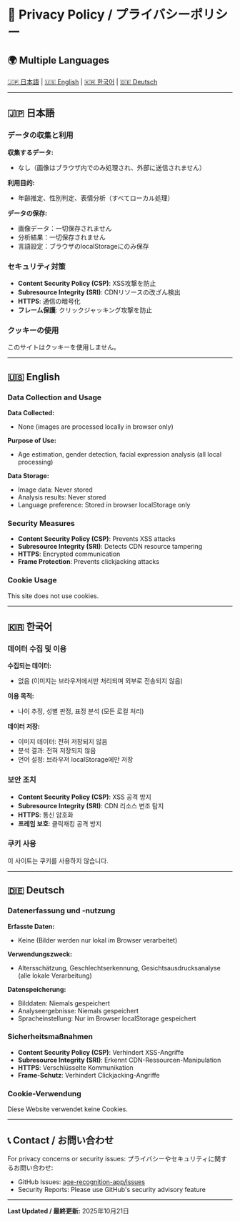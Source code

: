 # 🔐 Privacy Policy / プライバシーポリシー

## 🌍 Multiple Languages
[🇯🇵 日本語](#japanese) | [🇺🇸 English](#english) | [🇰🇷 한국어](#korean) | [🇩🇪 Deutsch](#german)

---

## <a id="japanese"></a>🇯🇵 日本語

### データの収集と利用

**収集するデータ:**
- なし（画像はブラウザ内でのみ処理され、外部に送信されません）

**利用目的:**
- 年齢推定、性別判定、表情分析（すべてローカル処理）

**データの保存:**
- 画像データ：一切保存されません
- 分析結果：一切保存されません
- 言語設定：ブラウザのlocalStorageにのみ保存

### セキュリティ対策

- **Content Security Policy (CSP)**: XSS攻撃を防止
- **Subresource Integrity (SRI)**: CDNリソースの改ざん検出
- **HTTPS**: 通信の暗号化
- **フレーム保護**: クリックジャッキング攻撃を防止

### クッキーの使用

このサイトはクッキーを使用しません。

---

## <a id="english"></a>🇺🇸 English

### Data Collection and Usage

**Data Collected:**
- None (images are processed locally in browser only)

**Purpose of Use:**
- Age estimation, gender detection, facial expression analysis (all local processing)

**Data Storage:**
- Image data: Never stored
- Analysis results: Never stored  
- Language preference: Stored in browser localStorage only

### Security Measures

- **Content Security Policy (CSP)**: Prevents XSS attacks
- **Subresource Integrity (SRI)**: Detects CDN resource tampering
- **HTTPS**: Encrypted communication
- **Frame Protection**: Prevents clickjacking attacks

### Cookie Usage

This site does not use cookies.

---

## <a id="korean"></a>🇰🇷 한국어

### 데이터 수집 및 이용

**수집되는 데이터:**
- 없음 (이미지는 브라우저에서만 처리되며 외부로 전송되지 않음)

**이용 목적:**
- 나이 추정, 성별 판정, 표정 분석 (모든 로컬 처리)

**데이터 저장:**
- 이미지 데이터: 전혀 저장되지 않음
- 분석 결과: 전혀 저장되지 않음
- 언어 설정: 브라우저 localStorage에만 저장

### 보안 조치

- **Content Security Policy (CSP)**: XSS 공격 방지
- **Subresource Integrity (SRI)**: CDN 리소스 변조 탐지
- **HTTPS**: 통신 암호화
- **프레임 보호**: 클릭재킹 공격 방지

### 쿠키 사용

이 사이트는 쿠키를 사용하지 않습니다.

---

## <a id="german"></a>🇩🇪 Deutsch

### Datenerfassung und -nutzung

**Erfasste Daten:**
- Keine (Bilder werden nur lokal im Browser verarbeitet)

**Verwendungszweck:**
- Altersschätzung, Geschlechtserkennung, Gesichtsausdrucksanalyse (alle lokale Verarbeitung)

**Datenspeicherung:**
- Bilddaten: Niemals gespeichert
- Analyseergebnisse: Niemals gespeichert
- Spracheinstellung: Nur im Browser localStorage gespeichert

### Sicherheitsmaßnahmen

- **Content Security Policy (CSP)**: Verhindert XSS-Angriffe
- **Subresource Integrity (SRI)**: Erkennt CDN-Ressourcen-Manipulation
- **HTTPS**: Verschlüsselte Kommunikation
- **Frame-Schutz**: Verhindert Clickjacking-Angriffe

### Cookie-Verwendung

Diese Website verwendet keine Cookies.

---

## 📞 Contact / お問い合わせ

For privacy concerns or security issues:
プライバシーやセキュリティに関するお問い合わせ:

- GitHub Issues: [age-recognition-app/issues](https://github.com/shioyam/age-recognition-app/issues)
- Security Reports: Please use GitHub's security advisory feature

---

**Last Updated / 最終更新:** 2025年10月21日